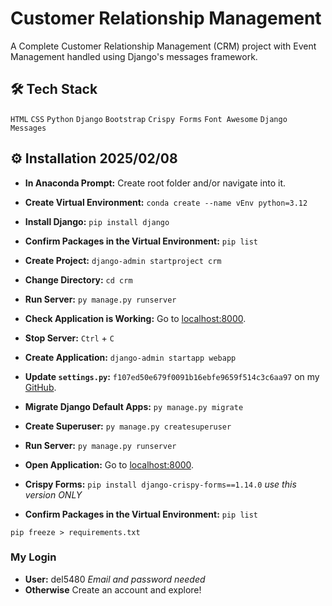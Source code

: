 # Customer Relationship Management

A Complete Customer Relationship Management (CRM) project with Event Management handled using Django's messages framework.

## 🛠️ Tech Stack

`HTML` `CSS` `Python` `Django` `Bootstrap` `Crispy Forms` `Font Awesome` `Django Messages`

## ⚙️ Installation 2025/02/08

- **In Anaconda Prompt:** Create root folder and/or navigate into it.
- **Create Virtual Environment:** `conda create --name vEnv python=3.12`
- **Install Django:** `pip install django`
- **Confirm Packages in the Virtual Environment:** `pip list`
- **Create Project:** `django-admin startproject crm`
- **Change Directory:** `cd crm`
- **Run Server:**  `py manage.py runserver`
- **Check Application is Working:** Go to [localhost:8000](http://127.0.0.1:8000).
- **Stop Server:** `Ctrl` + `C`
- **Create Application:** `django-admin startapp webapp`
- **Update `settings.py`:** `f107ed50e679f0091b16ebfe9659f514c3c6aa97` on my [GitHub](https://github.com/waxx567/django-practice/tree/main/crm).
- **Migrate Django Default Apps:** `py manage.py migrate`
- **Create Superuser:** `py manage.py createsuperuser`
- **Run Server:**  `py manage.py runserver`
- **Open Application:** Go to [localhost:8000](http://127.0.0.1:8000).

- **Crispy Forms:** `pip install django-crispy-forms==1.14.0` *use this version ONLY*
- **Confirm Packages in the Virtual Environment:** `pip list`

`pip freeze > requirements.txt`

### My Login

- **User:** del5480 *Email and password needed*
- **Otherwise** Create an account and explore!
